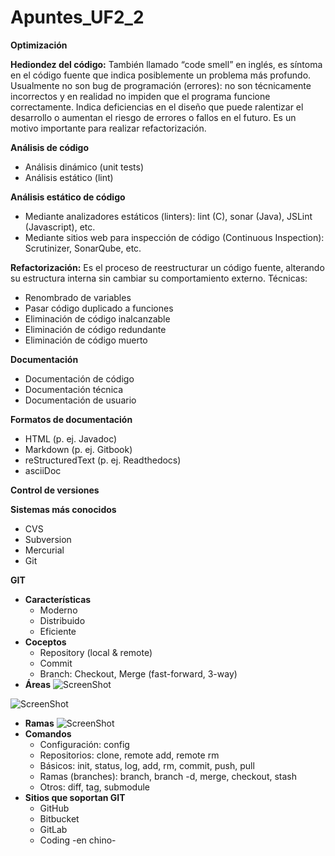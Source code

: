 # Apuntes_UF2_2

**Optimización**

**Hediondez del código:** También llamado “code smell” en inglés, es síntoma en el código fuente que indica posiblemente un problema más profundo. Usualmente no son bug de programación (errores): no son técnicamente incorrectos y en realidad no impiden que el programa funcione correctamente. Indica deficiencias en el diseño que puede ralentizar el desarrollo o aumentan el riesgo de errores o fallos en el futuro. Es un motivo importante para realizar refactorización.

**Análisis de código**
+ Análisis dinámico (unit tests)
+ Análisis estático (lint)

**Análisis estático de código**
+ Mediante analizadores estáticos (linters): lint (C), sonar (Java), JSLint (Javascript), etc.
+ Mediante sitios web para inspección de código (Continuous Inspection): Scrutinizer, SonarQube, etc.

**Refactorización:** Es el proceso de reestructurar un código fuente, alterando su estructura interna sin cambiar su comportamiento externo. Técnicas:
+ Renombrado de variables
+ Pasar código duplicado a funciones
+ Eliminación de código inalcanzable
+ Eliminación de código redundante
+ Eliminación de código muerto

**Documentación**
+ Documentación de código
+ Documentación técnica
+ Documentación de usuario

**Formatos de documentación**
+ HTML (p. ej. Javadoc)
+ Markdown (p. ej. Gitbook)
+ reStructuredText (p. ej. Readthedocs)
+ asciiDoc

**Control de versiones**

**Sistemas más conocidos**
+ CVS
+ Subversion
+ Mercurial
+ Git

**GIT**
+ **Características**
  + Moderno
  + Distribuido
  + Eficiente
+ **Coceptos**
  + Repository (local & remote)
  + Commit
  + Branch: Checkout, Merge (fast-forward, 3-way)
+ **Áreas**
![ScreenShot](http://jamj2000.github.io/entornosdesarrollo/4/assets/git-areas1.png)

![ScreenShot](http://jamj2000.github.io/entornosdesarrollo/4/assets/git-areas2.png)
+ **Ramas**
![ScreenShot](http://jamj2000.github.io/entornosdesarrollo/4/assets/git-branches.png)
+ **Comandos**
    + Configuración: config 
    + Repositorios: clone, remote add, remote rm
    + Básicos: init, status, log, add, rm, commit, push, pull
    + Ramas (branches): branch, branch -d, merge, checkout, stash
    + Otros: diff, tag, submodule
+ **Sitios que soportan GIT**
    + GitHub
    + Bitbucket
    + GitLab
    + Coding -en chino-

